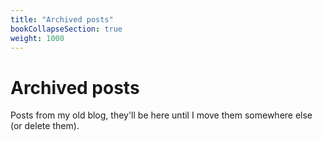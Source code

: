```yaml
---
title: "Archived posts"
bookCollapseSection: true
weight: 1000
---
```


# Archived posts

Posts from my old blog, they'll be here until I move them somewhere else (or delete them).
